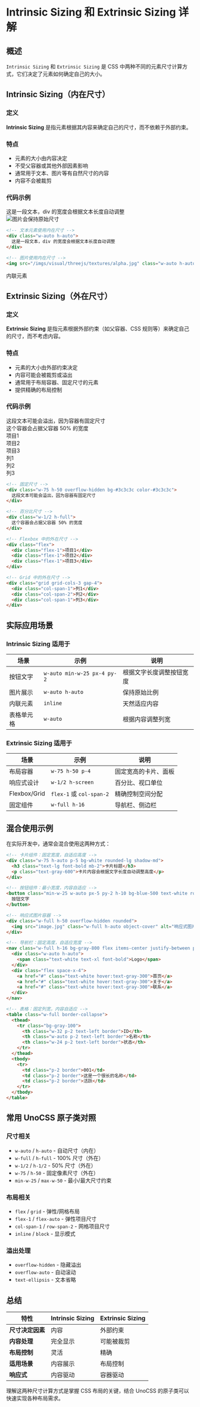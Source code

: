 # Intrinsic Sizing 和 Extrinsic Sizing 详解

## 概述

`Intrinsic Sizing` 和 `Extrinsic Sizing` 是 CSS 中两种不同的元素尺寸计算方式，它们决定了元素如何确定自己的大小。

## Intrinsic Sizing（内在尺寸）

### 定义
**Intrinsic Sizing** 是指元素根据其内容来确定自己的尺寸，而不依赖于外部约束。

### 特点
- 元素的大小由内容决定
- 不受父容器或其他外部因素影响
- 通常用于文本、图片等有自然尺寸的内容
- 内容不会被裁剪

### 代码示例

<!-- 文本元素使用内在尺寸 -->
<div class="w-auto h-auto">
  这是一段文本，div 的宽度会根据文本长度自动调整
</div>

<!-- 图片使用内在尺寸 -->
<img src="/imgs/visual/threejs/textures/alpha.jpg" class="w-auto h-auto" alt="图片会保持原始尺寸">

```html
<!-- 文本元素使用内在尺寸 -->
<div class="w-auto h-auto">
  这是一段文本，div 的宽度会根据文本长度自动调整
</div>

<!-- 图片使用内在尺寸 -->
<img src="/imgs/visual/threejs/textures/alpha.jpg" class="w-auto h-auto" alt="图片会保持原始尺寸">
```

<!-- 内联元素天然使用内在尺寸 -->
<span class="inline">内联元素</span>

## Extrinsic Sizing（外在尺寸）

### 定义
**Extrinsic Sizing** 是指元素根据外部约束（如父容器、CSS 规则等）来确定自己的尺寸，而不考虑内容。

### 特点
- 元素的大小由外部约束决定
- 内容可能会被裁剪或溢出
- 通常用于布局容器、固定尺寸的元素
- 提供精确的布局控制

### 代码示例

<!-- 固定尺寸 -->
<div class="w-75px h-50px bg-#3c3c3c color-#3c3c3c">
  这段文本可能会溢出，因为容器有固定尺寸
</div>

<!-- 百分比尺寸 -->
<div class="w-1/2 h-full">
  这个容器会占据父容器 50% 的宽度
</div>

<!-- Flexbox 中的外在尺寸 -->
<div class="flex">
  <div class="flex-1">项目1</div>
  <div class="flex-1">项目2</div>
  <div class="flex-1">项目3</div>
</div>

<!-- Grid 中的外在尺寸 -->
<div class="grid grid-cols-3 gap-4">
  <div class="col-span-1">列1</div>
  <div class="col-span-2">列2</div>
  <div class="col-span-1">列3</div>
</div>

```html
<!-- 固定尺寸 -->
<div class="w-75 h-50 overflow-hidden bg-#3c3c3c color-#3c3c3c">
  这段文本可能会溢出，因为容器有固定尺寸
</div>

<!-- 百分比尺寸 -->
<div class="w-1/2 h-full">
  这个容器会占据父容器 50% 的宽度
</div>

<!-- Flexbox 中的外在尺寸 -->
<div class="flex">
  <div class="flex-1">项目1</div>
  <div class="flex-1">项目2</div>
  <div class="flex-1">项目3</div>
</div>

<!-- Grid 中的外在尺寸 -->
<div class="grid grid-cols-3 gap-4">
  <div class="col-span-1">列1</div>
  <div class="col-span-2">列2</div>
  <div class="col-span-1">列3</div>
</div>
```

## 实际应用场景

### Intrinsic Sizing 适用于

| 场景 | 示例 | 说明 |
|------|------|------|
| 按钮文字 | `w-auto min-w-25 px-4 py-2` | 根据文字长度调整按钮宽度 |
| 图片展示 | `w-auto h-auto` | 保持原始比例 |
| 内联元素 | `inline` | 天然适应内容 |
| 表格单元格 | `w-auto` | 根据内容调整列宽 |

### Extrinsic Sizing 适用于

| 场景 | 示例 | 说明 |
|------|------|------|
| 布局容器 | `w-75 h-50 p-4` | 固定宽高的卡片、面板 |
| 响应式设计 | `w-1/2 h-screen` | 百分比、视口单位 |
| Flexbox/Grid | `flex-1` 或 `col-span-2` | 精确控制空间分配 |
| 固定组件 | `w-full h-16` | 导航栏、侧边栏 |

## 混合使用示例

在实际开发中，通常会混合使用这两种方式：

```html
<!-- 卡片组件：固定宽度，自适应高度 -->
<div class="w-75 h-auto p-5 bg-white rounded-lg shadow-md">
  <h3 class="text-lg font-bold mb-2">卡片标题</h3>
  <p class="text-gray-600">卡片内容会根据文字长度自动调整高度</p>
</div>

<!-- 按钮组件：最小宽度，内容自适应 -->
<button class="min-w-25 w-auto px-5 py-2 h-10 bg-blue-500 text-white rounded">
  按钮文字
</button>

<!-- 响应式图片容器 -->
<div class="w-full h-50 overflow-hidden rounded">
  <img src="image.jpg" class="w-full h-auto object-cover" alt="响应式图片">
</div>

<!-- 导航栏：固定高度，自适应宽度 -->
<nav class="w-full h-16 bg-gray-800 flex items-center justify-between px-4">
  <div class="w-auto h-auto">
    <span class="text-white text-xl font-bold">Logo</span>
  </div>
  <div class="flex space-x-4">
    <a href="#" class="text-white hover:text-gray-300">首页</a>
    <a href="#" class="text-white hover:text-gray-300">关于</a>
    <a href="#" class="text-white hover:text-gray-300">联系</a>
  </div>
</nav>

<!-- 表格：固定列宽，内容自适应 -->
<table class="w-full border-collapse">
  <thead>
    <tr class="bg-gray-100">
      <th class="w-32 p-2 text-left border">ID</th>
      <th class="w-auto p-2 text-left border">名称</th>
      <th class="w-24 p-2 text-left border">状态</th>
    </tr>
  </thead>
  <tbody>
    <tr>
      <td class="p-2 border">001</td>
      <td class="p-2 border">这是一个很长的名称</td>
      <td class="p-2 border">活跃</td>
    </tr>
  </tbody>
</table>
```

## 常用 UnoCSS 原子类对照

### 尺寸相关
- `w-auto` / `h-auto` - 自动尺寸（内在）
- `w-full` / `h-full` - 100% 尺寸（外在）
- `w-1/2` / `h-1/2` - 50% 尺寸（外在）
- `w-75` / `h-50` - 固定像素尺寸（外在）
- `min-w-25` / `max-w-50` - 最小/最大尺寸约束

### 布局相关
- `flex` / `grid` - 弹性/网格布局
- `flex-1` / `flex-auto` - 弹性项目尺寸
- `col-span-1` / `row-span-2` - 网格项目尺寸
- `inline` / `block` - 显示模式

### 溢出处理
- `overflow-hidden` - 隐藏溢出
- `overflow-auto` - 自动滚动
- `text-ellipsis` - 文本省略

## 总结

| 特性 | Intrinsic Sizing | Extrinsic Sizing |
|------|------------------|------------------|
| **尺寸决定因素** | 内容 | 外部约束 |
| **内容处理** | 完全显示 | 可能被裁剪 |
| **布局控制** | 灵活 | 精确 |
| **适用场景** | 内容展示 | 布局控制 |
| **响应式** | 内容驱动 | 容器驱动 |

理解这两种尺寸计算方式是掌握 CSS 布局的关键，结合 UnoCSS 的原子类可以快速实现各种布局需求。
